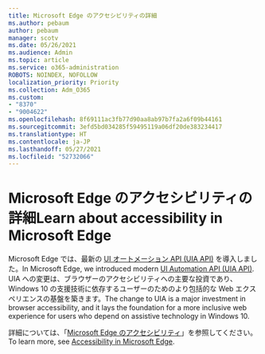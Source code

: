 ```yaml
---
title: Microsoft Edge のアクセシビリティの詳細
ms.author: pebaum
author: pebaum
manager: scotv
ms.date: 05/26/2021
ms.audience: Admin
ms.topic: article
ms.service: o365-administration
ROBOTS: NOINDEX, NOFOLLOW
localization_priority: Priority
ms.collection: Adm_O365
ms.custom:
- "8370"
- "9004622"
ms.openlocfilehash: 8f69111ac3fb77d90aa8ab97b7fa2a6f09b44161
ms.sourcegitcommit: 3efd5bd034285f59495119a06df20de383234417
ms.translationtype: HT
ms.contentlocale: ja-JP
ms.lasthandoff: 05/27/2021
ms.locfileid: "52732066"
---
```

# <a name="learn-about-accessibility-in-microsoft-edge"></a><span data-ttu-id="04637-102">Microsoft Edge のアクセシビリティの詳細</span><span class="sxs-lookup"><span data-stu-id="04637-102">Learn about accessibility in Microsoft Edge</span></span>

<span data-ttu-id="04637-103">Microsoft Edge では、最新の [UI オートメーション API (UIA API)](https://go.microsoft.com/fwlink/?linkid=2153423) を導入しました。</span><span class="sxs-lookup"><span data-stu-id="04637-103">In Microsoft Edge, we introduced modern [UI Automation API (UIA API)](https://go.microsoft.com/fwlink/?linkid=2153423).</span></span> <span data-ttu-id="04637-104">UIA への変更は、ブラウザーのアクセシビリティへの主要な投資であり、Windows 10 の支援技術に依存するユーザーのためのより包括的な Web エクスペリエンスの基盤を築きます。</span><span class="sxs-lookup"><span data-stu-id="04637-104">The change to UIA is a major investment in browser accessibility, and it lays the foundation for a more inclusive web experience for users who depend on assistive technology in Windows 10.</span></span> 

<span data-ttu-id="04637-105">詳細については、「[Microsoft Edge のアクセシビリティ](https://go.microsoft.com/fwlink/?linkid=2153512)」を参照してください。</span><span class="sxs-lookup"><span data-stu-id="04637-105">To learn more, see [Accessibility in Microsoft Edge](https://go.microsoft.com/fwlink/?linkid=2153512).</span></span>

